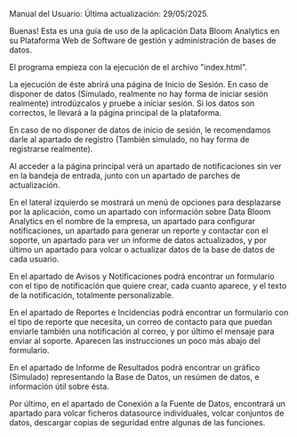 Manual del Usuario:
Última actualización: 29/05/2025.

Buenas! Esta es una guía de uso de la aplicación Data Bloom Analytics en su Plataforma Web de Software de gestión y administración de bases de datos.

El programa empieza con la ejecución de el archivo "index.html".

La ejecución de éste abrirá una página de Inicio de Sesión. En caso de disponer de datos (Simulado, realmente no hay forma de iniciar sesión realmente) introdúzcalos y pruebe a iniciar sesión.
Si los datos son correctos, le llevará a la página principal de la plataforma.

En caso de no disponer de datos de inicio de sesión, le recomendamos darle al apartado de registro (También simulado, no hay forma de registrarse realmente).

Al acceder a la página principal verá un apartado de notificaciones sin ver en la bandeja de entrada, junto con un apartado de parches de actualización.

En el lateral izquierdo se mostrará un menú de opciones para desplazarse por la aplicación, como un apartado con información sobre Data Bloom Analytics en el nombre de la empresa, un apartado para configurar notificaciones, 
un apartado para generar un reporte y contactar con el soporte, un apartado para ver un informe de datos actualizados, y por último un apartado para volcar o actualizar datos de la base de datos de cada usuario.

En el apartado de Avisos y Notificaciones podrá encontrar un formulario con el tipo de notificación que quiere crear, cada cuanto aparece, y el texto de la notificación, totalmente personalizable.

En el apartado de Reportes e Incidencias podrá encontrar un formulario con el tipo de reporte que necesita, un correo de contacto para que puedan enviarle también una notificación al correo, y por último el mensaje para enviar al soporte.
Aparecen las instrucciones un poco más abajo del formulario.

En el apartado de Informe de Resultados podrá encontrar un gráfico (Simulado) representando la Base de Datos, un resúmen de datos, e información útil sobre ésta.

Por último, en el apartado de Conexión a la Fuente de Datos, encontrará un apartado para volcar ficheros datasource individuales, volcar conjuntos de datos, descargar copias de seguridad entre algunas de las funciones.
